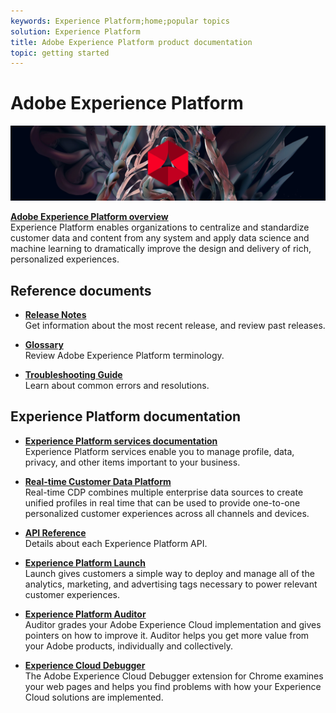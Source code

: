 ```yaml
---
keywords: Experience Platform;home;popular topics
solution: Experience Platform
title: Adobe Experience Platform product documentation
topic: getting started
---
```


# Adobe Experience Platform

![](/help/assets/platform-banner-1.png)

**[Adobe Experience Platform overview](https://www.adobe.io/apis/experienceplatform/home/overview.html)**<br/>
Experience Platform enables organizations to centralize and standardize customer data and content from any system and apply data science and machine learning to dramatically improve the design and delivery of rich, personalized experiences. 

## Reference documents

* **[Release Notes](https://www.adobe.io/apis/experienceplatform/home/services/release-notes.html#!end-user/markdown/release-notes/release-notes.md)**<br/>
Get information about the most recent release, and review past releases.

* **[Glossary](https://www.adobe.io/apis/experienceplatform/home/services/acp-glossary.html)**<br/>
Review Adobe Experience Platform terminology.

* **[Troubleshooting Guide](https://www.adobe.io/apis/experienceplatform/home/services/troubleshooting.html)**<br/>
Learn about common errors and resolutions.

## Experience Platform documentation

* **[Experience Platform services documentation](https://www.adobe.io/apis/experienceplatform/home/services.html)**<br/>
Experience Platform services enable you to manage profile, data, privacy, and other items important to your business.

* **[Real-time Customer Data Platform](/help/rtcdp/overview.md)**<br/>
Real-time CDP combines multiple enterprise data sources to create unified profiles in real time that can be used to provide one-to-one personalized customer experiences across all channels and devices.

* **[API Reference](https://www.adobe.io/apis/experienceplatform/home/api-reference.html)**<br/>
Details about each Experience Platform API.

* **[Experience Platform Launch](https://docs.adobe.com/content/help/en/launch/using/overview.html)**<br/>
Launch gives customers a simple way to deploy and manage all of the analytics, marketing, and advertising tags necessary to power relevant customer experiences.

* **[Experience Platform Auditor](https://docs.adobe.com/content/help/en/auditor/using/overview.html)**<br/>
Auditor grades your Adobe Experience Cloud implementation and gives pointers on how to improve it. Auditor helps you get more value from your Adobe products, individually and collectively. 

* **[Experience Cloud Debugger](https://docs.adobe.com/content/help/en/debugger/using/experience-cloud-debugger.html)**<br/>
The Adobe Experience Cloud Debugger extension for Chrome examines your web pages and helps you find problems with how your Experience Cloud solutions are implemented. 

<!--
## What's New

* **[Privacy management](https://helpx.adobe.com/campaign/kb/campaign-privacy.html)**<br/>
Learn about the tools provided by Adobe Campaign to help you with your Privacy compliance.

* **[Delivery best pratices](https://helpx.adobe.com/campaign/kb/delivery-best-practices.html)**<br/>
Learn more on best practices related to delivery design and sending.

* **[Email designer](designing/using/designing-content-in-adobe-campaign.md)**<br/>
Consult the reorganized Email Designer documentation.

* **[Campaign Standard Mobile guide](https://helpx.adobe.com/campaign/kb/acs-mobile.html)**<br/>
Learn more about general guidelines for mobile deliveries.

[Click here for more updates](rn/using/documentation-updates.md)

## Top pages

 <table>
<tr>
  <td valign="top">
    <a href="administration/using/about-access-management.md">
      <img alt="Roles" src="start/using/assets/roles.png"/>
    </a>
    <div>
    <a href="administration/using/about-access-management.md"><strong>Roles and security groups</strong></a>
    </div>
    <em>Learn how to define permissions and assign roles to Campaign users.</em>
    <br>
  </td>
  <td valign="top">
    <a href="designing/using/designing-content-in-adobe-campaign.md">
      <img alt="Designer" src="start/using/assets/design.png" />
    </a>
    <div>
    <a href="designing/using/designing-content-in-adobe-campaign.md"><strong>Design an email</strong></a>
    </div>
    <em>Learn how to use the Email Designer to create responsive and personalized emails</em>
    <br>
  </td>
  <td valign="top">
       <img alt="Developers" src="start/using/assets/dev.png" />
    <div>
    <strong>Resources for developers</strong>
    </div>
    <p><em><a href="api/using/about-campaign-standard-apis.md">Adobe Campaign API</a></em></p>
    <p><em><a href="integrating/using/about-adobe-experience-cloud-triggers.md">Adobe Experience Cloud Triggers</a></em></p>
    <br>
  </td>
</tr>
</table>


## Additional Resources

* [Release notes](rn/using/release-notes.md)

* [Control Panel](https://docs.adobe.com/content/help/en/control-panel/using/control-panel-home.html)

* [How-to videos](https://docs.adobe.com/content/help/en/campaign-learn/campaign-standard-tutorials/overview.html)

* [Release Planning guide](https://helpx.adobe.com/campaign/kb/acs-release-planning.html)

* [Deprecated and Removed Features](https://helpx.adobe.com/campaign/kb/acs-deprecated-and-removed-features.html)

* [Technical notes](https://helpx.adobe.com/campaign/kb/acs-article-list.html)

* [Adobe Campaign Standard Implementation guide](https://helpx.adobe.com/campaign/kb/campaign-standard-implementation-guide.html)

-->